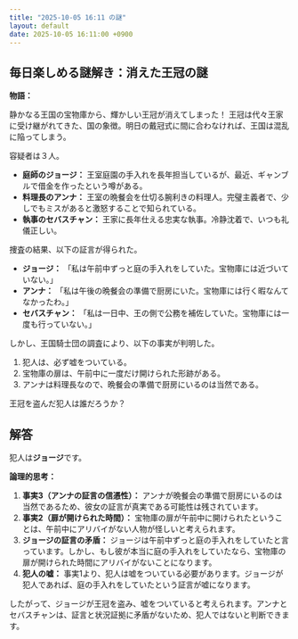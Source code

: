 ```yaml
---
title: "2025-10-05 16:11 の謎"
layout: default
date: 2025-10-05 16:11:00 +0900
---
```

## 毎日楽しめる謎解き：消えた王冠の謎

**物語：**

静かなる王国の宝物庫から、輝かしい王冠が消えてしまった！ 王冠は代々王家に受け継がれてきた、国の象徴。明日の戴冠式に間に合わなければ、王国は混乱に陥ってしまう。

容疑者は３人。

*   **庭師のジョージ：** 王室庭園の手入れを長年担当しているが、最近、ギャンブルで借金を作ったという噂がある。
*   **料理長のアンナ：** 王室の晩餐会を仕切る腕利きの料理人。完璧主義者で、少しでもミスがあると激怒することで知られている。
*   **執事のセバスチャン：** 王家に長年仕える忠実な執事。冷静沈着で、いつも礼儀正しい。

捜査の結果、以下の証言が得られた。

*   **ジョージ：** 「私は午前中ずっと庭の手入れをしていた。宝物庫には近づいていない。」
*   **アンナ：** 「私は午後の晩餐会の準備で厨房にいた。宝物庫には行く暇なんてなかったわ。」
*   **セバスチャン：** 「私は一日中、王の側で公務を補佐していた。宝物庫には一度も行っていない。」

しかし、王国騎士団の調査により、以下の事実が判明した。

1.  犯人は、必ず嘘をついている。
2.  宝物庫の扉は、午前中に一度だけ開けられた形跡がある。
3.  アンナは料理長なので、晩餐会の準備で厨房にいるのは当然である。

王冠を盗んだ犯人は誰だろうか？

## 解答

犯人は**ジョージ**です。

**論理的思考：**

1.  **事実3（アンナの証言の信憑性）：** アンナが晩餐会の準備で厨房にいるのは当然であるため、彼女の証言が真実である可能性は残されています。
2.  **事実2（扉が開けられた時間）：** 宝物庫の扉が午前中に開けられたということは、午前中にアリバイがない人物が怪しいと考えられます。
3.  **ジョージの証言の矛盾：** ジョージは午前中ずっと庭の手入れをしていたと言っています。しかし、もし彼が本当に庭の手入れをしていたなら、宝物庫の扉が開けられた時間にアリバイがないことになります。
4.  **犯人の嘘：** 事実1より、犯人は嘘をついている必要があります。ジョージが犯人であれば、庭の手入れをしていたという証言が嘘になります。

したがって、ジョージが王冠を盗み、嘘をついていると考えられます。アンナとセバスチャンは、証言と状況証拠に矛盾がないため、犯人ではないと判断できます。
